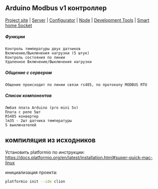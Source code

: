 Arduino Modbus v1 контроллер
---------------------------------------

[Project site](https://e154.github.io/smart-home/) |
[Server](https://github.com/e154/smart-home/) |
[Configurator](https://github.com/e154/smart-home-configurator/) |
[Node](https://github.com/e154/smart-home-node/) |
[Development Tools](https://github.com/e154/smart-home-tools/) |
[Smart home Socket](https://github.com/e154/smart-home-socket/)

##### Функции
    Контроль температуры двух датчиков
    Включение/Выключения нагрузки (5 штук)
    Контроль состояния по линии
    Удаленное Включение/Выключения нагрузки

##### Общение с сервером
    Общение происходит по линии связи rs485, по протоколу MODBUS RTU
    
##### Список компонентов
    Любая плата Arduino (pro mini 5v)
    Плата с реле 5шт
    RS485 конвертер
    lm35 - 2шт датчика температуры
    5 выключателей 
        
## компиляция из исходников

Установить platformio по инструкции:
https://docs.platformio.org/en/latest/installation.html#super-quick-mac-linux

инициализация проекта:

```bash
platformio init --ide clion
```